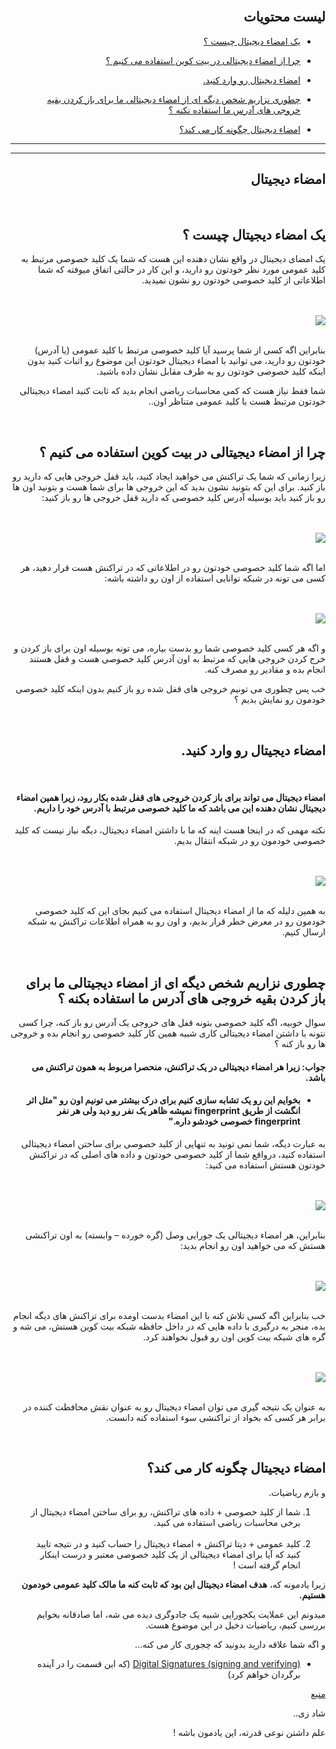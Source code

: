 <div dir="rtl">
    <br>
    <h2>لیست محتویات</h2>
    <ul>
        <li>
            <p><a href="#1">یک امضاء دیجیتال چیست ؟</a></p>
        </li>
        <li>
            <p><a href="#2">چرا از امضاء دیجیتالی در بیت کوین استفاده می کنیم ؟</a></p>
        </li>
        <li>
            <p><a href="#3">امضاء دیجیتال رو وارد کنید.</a></p>
        </li>
        <li>
            <p><a href="#4">چطوری نزاریم شخص دیگه ای از امضاء دیجیتالی ما برای باز کردن بقیه خروجی های آدرس ما استفاده نکنه ؟</a></p>
        </li>
        <li>
            <p><a href="#5">امضاء دیجیتال چگونه کار می کند؟</a></p>
        </li>
    </ul>
    <hr>
    <hr>
    <h2>امضاء دیجیتال</h2>
    <br>
    <h2 id="1">یک امضاء دیجیتال چیست ؟</h2>
    <p>یک امضای دیجیتال در واقع نشان دهنده این هست که شما یک کلید خصوصی مرتبط به کلید عمومی مورد نظر خودتون رو دارید، و این کار در حالتی اتفاق میوفته که شما اطلاعاتی از کلید خصوصی خودتون رو نشون نمیدید.</p>
    <br><br><img src="https://learnmeabitcoin.com/beginners/images/digital_signatures/png/01-digital-signature-usage.png"><br>
    <br>
    <p>
        بنابراین اگه کسی از شما پرسید آیا کلید خصوصی مرتبط با کلید عمومی (یا آدرس) خودتون رو دارید، می توانید با امضاء دیجیتال خودتون این موضوع رو اثبات کنید بدون اینکه کلید خصوصی خودتون رو به طرف مقابل نشان داده باشید.
    </p>
    <p>شما فقط نیاز هست که کمی محاسبات ریاضی انجام بدید که ثابت کنید امضاء دیجیتالی خودتون مرتبط هست با کلید عمومی متناظر اون..</p>
    <br>
    <h2 id="2">
        چرا از امضاء دیجیتالی در بیت کوین استفاده می کنیم ؟
    </h2>
    <p>زیرا زمانی که شما یک تراکنش می خواهید ایجاد کنید، باید قفل خروجی هایی که دارید رو باز کنید. برای این که بتونید نشون بدید که این خروجی ها برای شما هست و بتونید اون ها رو باز کنید باید بوسیله آدرس کلید خصوصی که دارید قفل خروجی ها رو باز کنید:</p>
    <br><br><img src="https://learnmeabitcoin.com/beginners/images/digital_signatures/png/02-transaction-data.png"><br><br>
    <p>اما اگه شما کلید خصوصی خودتون رو در اطلاعاتی که در تراکنش هست قرار دهید، هر کسی می تونه در شبکه توانایی استفاده از اون رو داشته باشه:</p>
    <br><br>
    <img src="https://learnmeabitcoin.com/beginners/images/digital_signatures/png/02-transaction-data-privkey.png">
    <br><br>
    <p>و اگه هر کسی کلید خصوصی شما رو بدست بیاره، می تونه بوسیله اون برای باز کردن و خرج کردن خروجی هایی که مرتبط به اون آدرس کلید خصوصی هست و قفل هستند انجام بده و مقادیر رو مصرف کنه.</p>
    <p>خب پس چطوری می تونیم خروجی های قفل شده رو باز کنیم بدون اینکه کلید خصوصی خودمون رو نمایش بدیم ؟</p>
    <br>
    <h2 id="3">امضاء دیجیتال رو وارد کنید.</h2>
    <br>
    <h4>امضاء دیجیتال می تواند برای باز کردن خروجی های قفل شده بکار رود، زیرا همین امضاء دیجیتال نشان دهنده این می باشد که ما کلید خصوصی مرتبط با آدرس خود را داریم.</h4>
    <p>نکته مهمی که در اینجا هست اینه که ما با داشتن امضاء دیجیتال، دیگه نیاز نیست که کلید خصوصی خودمون رو در شبکه انتقال بدیم.</p>
    <br><br>
    <img src="https://learnmeabitcoin.com/beginners/images/digital_signatures/png/02-transaction-data-digsig.png">
    <br><br>
    <p>به همین دلیله که ما از امضاء دیجیتال استفاده می کنیم بجای این که کلید خصوصی خودمون رو در معرض خطر قرار بدیم، و اون رو به همراه اطلاعات تراکنش به شبکه ارسال کنیم.</p>
    <br>
    <h2 id="4">چطوری نزاریم شخص دیگه ای از امضاء دیجیتالی ما برای باز کردن بقیه خروجی های آدرس ما استفاده بکنه ؟</h2>
    <p>سوال خوبیه، اگه کلید خصوصی بتونه قفل های خروجی یک آدرس رو باز کنه، چرا کسی نتونه با داشتن امضاء دیجیتالی کاری شبیه همین کار کلید خصوصی رو انجام بده و خروجی ها رو باز کنه ؟</p>
    <h4>جواب: زیرا هر امضاء دیجیتالی در یک تراکنش، منحصرا مربوط به همون تراکنش می باشد.</h4>
    <ul>
        <li>
            <h4>بخوایم این رو یک تشابه سازی کنیم برای درک بیشتر می تونیم اون رو "مثل اثر انگشت از طریق fingerprint نمیشه ظاهر یک نفر رو دید ولی هر نفر fingerprint خصوصی خودشو داره."
            </h4>
        </li>
    </ul>
    <p>به عبارت دیگه، شما نمی تونید به تنهایی از کلید خصوصی برای ساختن امضاء دیجیتالی استفاده کنید، درواقع شما از کلید خصوصی خودتون و داده های اصلی که در تراکنش خودتون هستش استفاده می کنید:</p>
    <br><br><img src="https://learnmeabitcoin.com/beginners/images/digital_signatures/png/03-digital-signature-components.png">
    <br><br>
    <p>بنابراین، هر امضاء دیجیتالی یک جورایی وصل (گره خورده – وابسته) به اون تراکنشی هستش که می خواهید اون رو انجام بدید:</p>
    <br><br><img src="https://learnmeabitcoin.com/beginners/images/digital_signatures/png/03-digital-signature-environment.png"><br><br>
    <p>خب بنابراین اگه کسی تلاش کنه با این امضاء بدست اومده برای تراکنش های دیگه انجام بده، منجر به درگیری با داده هایی که در داخل حافظه شبکه بیت کوین هستش، می شه و گره های شبکه بیت کوین اون رو قبول نخواهند کرد.</p>
    <br><br><img src="https://learnmeabitcoin.com/beginners/images/digital_signatures/png/03-digital-signature-environment-different.png"><br><br>
    <p>به عنوان یک نتیجه گیری می توان امضاء دیجیتال رو به عنوان نقش محافظت کننده در برابر هر کسی که بخواد از تراکنشی سوء استفاده کنه دانست.</p>
    <br>
    <h2 id="5">امضاء دیجیتال چگونه کار می کند؟</h2>
    <p>و بازم ریاضیات.</p>
    <ol>
        <li>شما از کلید خصوصی + داده های تراکنش، رو برای ساختن امضاء دیجیتال از برخی محاسبات ریاضی استفاده می کنید.</li><br>
        <li>کلید عمومی + دیتا تراکنش + امضاء دیجیتال را حساب کنید و در نتیجه تایید کنید که آیا برای امضاء دیجیتالی از یک کلید خصوصی معتبر و درست اینکار انجام گرفته است !</li>
    </ol>
    <p>زیرا یادمونه که، <strong>هدف امضاء دیجیتال این بود که ثابت کنه ما مالک کلید عمومی خودمون هستیم.</strong></p>
    <p>میدونم این عملایت یکجورایی شبیه یک جادوگری دیده می شه، اما صادقانه بخوایم بررسی کنیم، ریاضیات دخیل در این موضوع هست.</p>
    <p>و اگه شما علاقه دارید بدونید که چجوری کار می کنه...</p>
    <ul>
        <li><a href="https://learnmeabitcoin.com/beginners/digital_signatures_signing_verifying">Digital Signatures (signing and verifying)</a> (که این قسمت را در آینده برگردان خواهم کرد)</li>
    </ul>
    <p><a href="https://learnmeabitcoin.com/beginners/digital_signatures">منبع</a></p>
    <p>شاد زی..</p>
    <p>علم داشتن نوعی قدرته، این یادمون باشه !</p>
</div>

